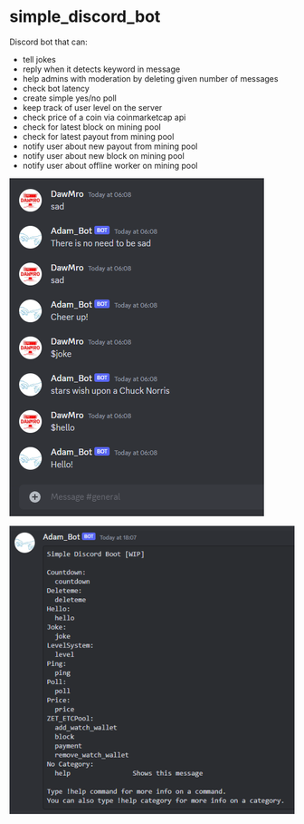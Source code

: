 # simple_discord_bot
Discord bot that can:
* tell jokes
* reply when it detects keyword in message
* help admins with moderation by deleting given number of messages
* check bot latency
* create simple yes/no poll
* keep track of user level on the server
* check price of a coin via coinmarketcap api
* check for latest block on mining pool
* check for latest payout from mining pool
* notify user about new payout from mining pool
* notify user about new block on mining pool
* notify user about offline worker on mining pool

![alt text](https://github.com/dawmro/simple_discord_bot/blob/main/screenshot1.PNG?raw=true)

![alt text](https://github.com/dawmro/simple_discord_bot/blob/main/screenshot2.PNG?raw=true)
